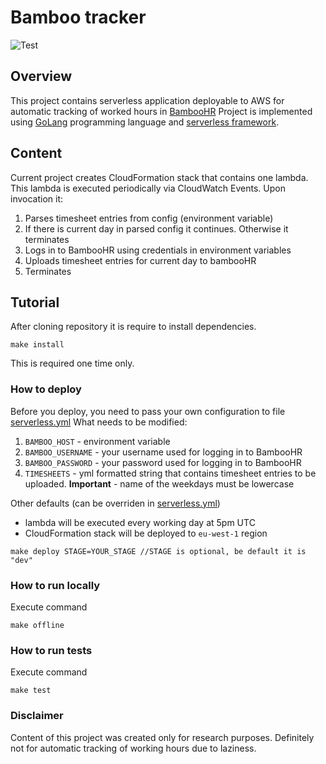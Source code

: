 # Bamboo tracker
![Test](https://github.com/ivanmartos/bamboo-tracker/workflows/Test/badge.svg)


## Overview
This project contains serverless application deployable to AWS for automatic tracking of worked hours in [BambooHR](https://www.bamboohr.com/)
Project is implemented using [GoLang](https://golang.org/) programming language and [serverless framework](https://serverless.com/).

## Content
Current project creates CloudFormation stack that contains one lambda. This lambda is executed periodically via 
CloudWatch Events. Upon invocation it:
1. Parses timesheet entries from config (environment variable)
2. If there is current day in parsed config it continues. Otherwise it terminates
3. Logs in to BambooHR using credentials in environment variables
4. Uploads timesheet entries for current day to bambooHR
5. Terminates

## Tutorial
After cloning repository it is require to install dependencies.
```
make install
```
This is required one time only.

### How to deploy
Before you deploy, you need to pass your own configuration to file [serverless.yml](serverless.yml)
What needs to be modified:
1. `BAMBOO_HOST` - environment variable
2. `BAMBOO_USERNAME` - your username used for logging in to BambooHR
3. `BAMBOO_PASSWORD` - your password used for logging in to BambooHR
4. `TIMESHEETS` - yml formatted string that contains timesheet entries to be uploaded. **Important** - name of the weekdays must be lowercase

Other defaults (can be overriden in [serverless.yml](serverless.yml))
- lambda will be executed every working day at 5pm UTC
- CloudFormation stack will be deployed to `eu-west-1` region

```
make deploy STAGE=YOUR_STAGE //STAGE is optional, be default it is "dev"
```

### How to run locally
Execute command 
```
make offline
```

### How to run tests
Execute command 
```
make test
```


### Disclaimer
Content of this project was created only for research purposes. 
Definitely not for automatic tracking of working hours due to laziness.
